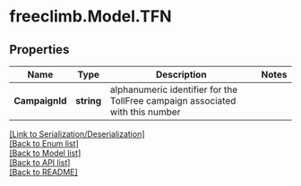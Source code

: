 # freeclimb.Model.TFN


## Properties

Name | Type | Description | Notes
------------ | ------------- | ------------- | -------------
**CampaignId** | **string** | alphanumeric identifier for the TollFree campaign associated with this number | 

[[Link to Serialization/Deserialization]](../README.md#documentation-for-serialization-deserialization)<br /> 
[[Back to Enum list]](../README.md#documentation-for-enums)<br /> 
[[Back to Model list]](../README.md#documentation-for-models)<br /> 
[[Back to API list]](../README.md#documentation-for-api-endpoints) <br /> 
[[Back to README]](../README.md) <br /> 
